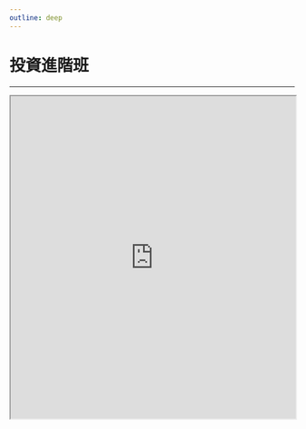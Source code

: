 ```yaml
---
outline: deep
---
```


# 投資進階班

<hr>
<iframe
            src="https://docs.google.com/presentation/d/e/2PACX-1vTtOL7UuOgTF5wqOp821KLauHVfGha2IQ8rFNPj1VukMNJ-nI5pAIL3bZ_JS9FhDrLK0VTHhPaQ_fUf/embed?start=false&loop=false&delayms=3000"
            width="100%" height="569" allowfullscreen="true" mozallowfullscreen="true"
            webkitallowfullscreen="true"></iframe>
